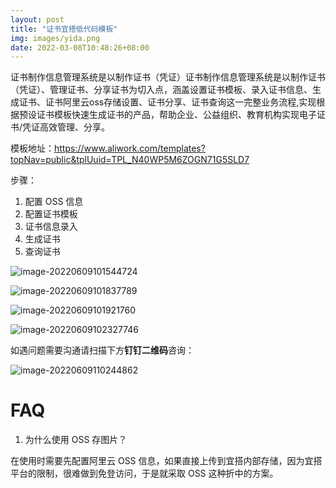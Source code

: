 ```yaml
---
layout: post
title: "证书宜搭低代码模板"
img: images/yida.png
date: 2022-03-08T10:48:26+08:00
---
```


证书制作信息管理系统是以制作证书（凭证）证书制作信息管理系统是以制作证书（凭证）、管理证书、分享证书为切入点，涵盖设置证书模板、录入证书信息、生成证书、证书阿里云oss存储设置、证书分享、证书查询这一完整业务流程,实现根据预设证书模板快速生成证书的产品，帮助企业、公益组织、教育机构实现电子证书/凭证高效管理、分享。

模板地址：https://www.aliwork.com/templates?topNav=public&tplUuid=TPL_N40WP5M6ZOGN71G5SLD7

步骤：

1. 配置 OSS 信息
2. 配置证书模板
3. 证书信息录入
4. 生成证书
5. 查询证书

![image-20220609101544724](https://ahian-blog.oss-cn-beijing.aliyuncs.com/images/2022-06-09-021547.png)

![image-20220609101837789](https://ahian-blog.oss-cn-beijing.aliyuncs.com/images/2022-06-09-021842.png)

![image-20220609101921760](https://ahian-blog.oss-cn-beijing.aliyuncs.com/images/2022-06-09-021925.png)

![image-20220609102327746](https://ahian-blog.oss-cn-beijing.aliyuncs.com/images/2022-06-09-022330.png)

如遇问题需要沟通请扫描下方**钉钉二维码**咨询：

![image-20220609110244862](https://ahian-blog.oss-cn-beijing.aliyuncs.com/images/2022-06-09-030246.png)

# FAQ

1. 为什么使用 OSS 存图片？

在使用时需要先配置阿里云 OSS 信息，如果直接上传到宜搭内部存储，因为宜搭平台的限制，很难做到免登访问，于是就采取 OSS 这种折中的方案。
